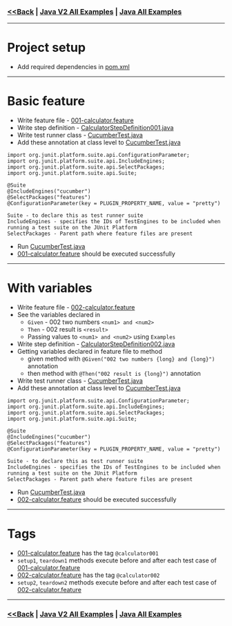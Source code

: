 ### [<<Back](../README.md) | [Java V2 All Examples](https://github.com/avinashbabudonthu/java/blob/master/java-v2/README.md) | [Java All Examples](https://github.com/avinashbabudonthu/java/blob/master/README.md)
------
# Project setup
* Add required dependencies in [pom.xml](pom.xml)
------
# Basic feature
* Write feature file - [001-calculator.feature](src/test/resources/features/001-calculator.feature)
* Write step definition - [CalculatorStepDefinition001.java](src/test/java/com/java/step/defs/CalculatorStepDefinition001.java)
* Write test runner class - [CucumberTest.java](src/test/java/com/java/CucumberTest.java)
* Add these annotation at class level to [CucumberTest.java](src/test/java/com/java/CucumberTest.java)
```
import org.junit.platform.suite.api.ConfigurationParameter;
import org.junit.platform.suite.api.IncludeEngines;
import org.junit.platform.suite.api.SelectPackages;
import org.junit.platform.suite.api.Suite;

@Suite
@IncludeEngines("cucumber")
@SelectPackages("features")
@ConfigurationParameter(key = PLUGIN_PROPERTY_NAME, value = "pretty")

Suite - to declare this as test runner suite
IncludeEngines - specifies the IDs of TestEngines to be included when running a test suite on the JUnit Platform
SelectPackages - Parent path where feature files are present
```
* Run [CucumberTest.java](src/test/java/com/java/CucumberTest.java)
* [001-calculator.feature](src/test/resources/features/001-calculator.feature) should be executed successfully
------
# With variables
* Write feature file - [002-calculator.feature](src/test/resources/features/002-calculator.feature)
* See the variables declared in 
  * `Given` - 002 two numbers `<num1> and <num2>`
  * `Then` - 002 result is `<result>`
  * Passing values to `<num1> and <num2>` using `Examples`
* Write step definition - [CalculatorStepDefinition002.java](src/test/java/com/java/step/defs/CalculatorStepDefinition002.java)
* Getting variables declared in feature file to method
  * given method with `@Given("002 two numbers {long} and {long}")` annotation
  * then method with `@Then("002 result is {long}")` annotation
* Write test runner class - [CucumberTest.java](src/test/java/com/java/CucumberTest.java)
* Add these annotation at class level to [CucumberTest.java](src/test/java/com/java/CucumberTest.java)
```
import org.junit.platform.suite.api.ConfigurationParameter;
import org.junit.platform.suite.api.IncludeEngines;
import org.junit.platform.suite.api.SelectPackages;
import org.junit.platform.suite.api.Suite;

@Suite
@IncludeEngines("cucumber")
@SelectPackages("features")
@ConfigurationParameter(key = PLUGIN_PROPERTY_NAME, value = "pretty")

Suite - to declare this as test runner suite
IncludeEngines - specifies the IDs of TestEngines to be included when running a test suite on the JUnit Platform
SelectPackages - Parent path where feature files are present
```
* Run [CucumberTest.java](src/test/java/com/java/CucumberTest.java)
* [002-calculator.feature](src/test/resources/features/002-calculator.feature) should be executed successfully
------
# Tags
* [001-calculator.feature](src/test/resources/features/001-calculator.feature) has the tag `@calculator001`
* `setup1`, `teardown1` methods execute before and after each test case of [001-calculator.feature](src/test/resources/features/001-calculator.feature)
* [002-calculator.feature](src/test/resources/features/002-calculator.feature) has the tag `@calculator002`
* `setup2`, `teardown2` methods execute before and after each test case of [002-calculator.feature](src/test/resources/features/002-calculator.feature)
------
### [<<Back](../README.md) | [Java V2 All Examples](https://github.com/avinashbabudonthu/java/blob/master/java-v2/README.md) | [Java All Examples](https://github.com/avinashbabudonthu/java/blob/master/README.md)